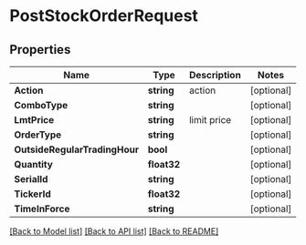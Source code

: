 # PostStockOrderRequest

## Properties

Name | Type | Description | Notes
------------ | ------------- | ------------- | -------------
**Action** | **string** | action | [optional] 
**ComboType** | **string** |  | [optional] 
**LmtPrice** | **string** | limit price | [optional] 
**OrderType** | **string** |  | [optional] 
**OutsideRegularTradingHour** | **bool** |  | [optional] 
**Quantity** | **float32** |  | [optional] 
**SerialId** | **string** |  | [optional] 
**TickerId** | **float32** |  | [optional] 
**TimeInForce** | **string** |  | [optional] 

[[Back to Model list]](../README.md#documentation-for-models) [[Back to API list]](../README.md#documentation-for-api-endpoints) [[Back to README]](../README.md)


